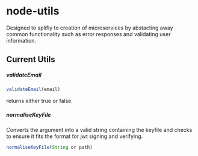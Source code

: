 # node-utils

Designed to splifiy to creation of microservices by abstacting away common functionality such as error responses and validating user information.

## Current Utils

##### validateEmail

```javascript
validateEmail(email)
```

returns either true or false.

##### normaliseKeyFile
Converts the argument into a valid string containing the keyfile and checks to ensure it fits the format for jwt signing and verifying.
```javascript
normaliseKeyFile(String or path)
```

